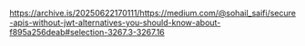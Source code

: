 https://archive.is/20250622170111/https://medium.com/@sohail_saifi/secure-apis-without-jwt-alternatives-you-should-know-about-f895a256deab#selection-3267.3-3267.16
